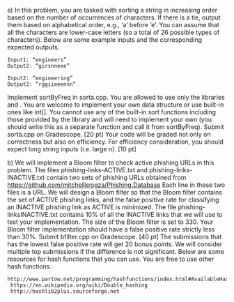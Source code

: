 a) In this problem, you are tasked with sorting a string in increasing order based on the number of occurrences of characters. If there is a tie, output them based on alphabetical order, e.g., ‘a’ before ‘e’. You can assume that all the characters are lower-case letters (so a total of 26 possible types of characters). Below are some example inputs and the corresponding expected outputs.

    Input1: “engineers”
    Output2: “girsnneee”

    Input2: “engineering”
    Output2: “rggiieeennn”

Implement sortByFreq in sorta.cpp. You are allowed to use only the libraries <string> and <vector>. You are welcome to implement your own data structure or use built-in ones like int[]. You cannot use any of the built-in sort functions including those provided by the <algorithm> library and will need to implement your own (you should write this as a separate function and call it from sortByFreq). Submit sorta.cpp on Gradescope. [20 pt] Your code will be graded not only on correctness but also on efficiency. For efficiency consideration, you should expect long string inputs (i.e. large n). [10 pt]
  
 b) We will implement a Bloom filter to check active phishing URLs in this problem.
The files phishing-links-ACTIVE.txt and phishing-links-INACTIVE.txt contain two
sets of phishing URLs obtained from 
        https://github.com/mitchellkrogza/Phishing.Database
Each line in these two files is a URL. We will design a Bloom filter so that the Bloom filter contains the set
of ACTIVE phishing links, and the false positive rate for classifying an
INACTIVE phishing link as ACTIVE is minimized. The file phishing-linksINACTIVE.txt contains 10% of all the INACTIVE links that we will use to test your implementation. The size of the Bloom filter is set to 330. Your Bloom filter
implementation should have a false positive rate strictly less than 30%. Submit
bfilter.cpp on Gradescope. [40 pt]
The submissions that has the lowest false positive rate will get 20 bonus points.
We will consider multiple top submissions if the difference is not significant.
Below are some resources for hash functions that you can use. You are free to use
other hash functions.
    
    http://www.partow.net/programming/hashfunctions/index.html#AvailableHashFunctions
     https://en.wikipedia.org/wiki/Double_hashing
     http://hashlib2plus.sourceforge.net
